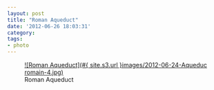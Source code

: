 ```yaml
---
layout: post
title: "Roman Aqueduct"
date: '2012-06-26 18:03:31'
category:
tags:
- photo
---
```


<figure>
  <a href="#{ site.s3.url }images/2012-06-24-Aqueduc romain-4.jpg" rel="lightbox" title="Roman Aqueduct">
  ![Roman Aqueduct](#{ site.s3.url }images/2012-06-24-Aqueduc romain-4.jpg)
  </a>
  <figcaption>Roman Aqueduct</figcaption>
</figure>
